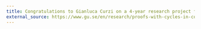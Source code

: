 ```yaml
---
title: Congratulations to Gianluca Curzi on a 4-year research project from the Swedish Research Council
external_source: https://www.gu.se/en/research/proofs-with-cycles-in-computation
---
```

